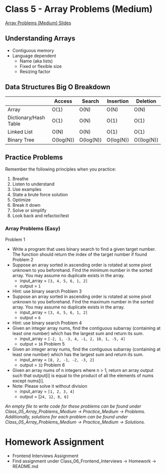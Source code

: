 # Class 5 - Array Problems (Medium)

[Array Problems (Medium) Slides](https://docs.google.com/presentation/d/1vWUZeqUQrarVPHtB2SFqsVy2yUVABQEwGlFCpygY79w/edit?usp=sharing)
## Understanding Arrays
- Contiguous memory
- Language dependent
    - Name (aka lists)
    - Fixed or flexible size
    - Resizing factor

## Data Structures Big O Breakdown

| | Access | Search | Insertion | Deletion |
| --- | --- | --- | --- | --- |
| Array | O(1) | O(N) | O(N) | O(N) |
| Dictionary/Hash Table | O(1) | O(N) | O(1) | O(1) |
| Linked List | O(N) | O(N) | O(1) | O(1) |
| Binary Tree | O(log(N)) | O(log(N)) | O(log(N)) | O((log(N)) |

## Practice Problems
Remember the following principles when you practice:
1. Breathe
2. Listen to understand
3. Use examples
4. State a brute force solution
5. Optimize
6. Break it down
7. Solve or simplify
8. Look back and refactor/test

### Array Problems (Easy)
Problem 1
- Write a program that uses binary search to find a given target number. The function should return the index of the target number if found
Problem 2
- Suppose an array sorted in ascending order is rotated at some pivot unknown to you beforehand. Find the minimum number in the sorted array. You may assume no duplicate exists in the array.
    - input_array = `[3, 4, 5, 6, 1, 2]`
    - output = `1`
- Hint: use binary search
Problem 3
- Suppose an array sorted in ascending order is rotated at some pivot unknown to you beforehand. Find the maximum number in the sorted array. You may assume no duplicate exists in the array.
    - input_array = `[3, 4, 5, 6, 1, 2]`
    - output = `6`
- Hint: use binary search
Problem 4
- Given an integer array nums, find the contiguous subarray (containing at least one number) which has the largest sum and return its sum.
    - input_array = `[-2, 1, -3, 4, -1, 2, 10, 1, -5, 4]`
    - output = `16`
Problem 5
- Given an integer array nums, find the contiguous subarray (containing at least one number) which has the largest sum and return its sum.
    - input_array = `[8, 2, -1, -2, -3, 2]`
    - output = `32`
Problem 6
- Given an array nums of n integers where n > 1, return an array output such that output[i] is equal to the product of all the elements of nums except nums[i].
- Note: Please solve it without division
    - input_array = `[1, 2, 3, 4]`
    - output = [`24, 12, 8, 6]`

*An empty file to write code for these problems can be found under Class_05_Array_Problems_Medium -> Practice_Medium -> Problems. Additionally, solutions for each problem can be found under Class_05_Array_Problems_Medium -> Practice_Medium -> Solutions.*

# Homework Assignment
- Frontend Interviews Assignment
- Find assignment under Class_06_Frontend_Interviews -> Homework -> README.md
